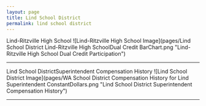 ```yaml
---
layout: page
title: Lind School District
permalink: lind school district
---
```



Lind-Ritzville High School
![Lind-Ritzville High School Image](pages/Lind School District Lind-Ritzville High SchoolDual Credit BarChart.png "Lind-Ritzville High School Dual Credit Participation")

___

Lind School DistrictSuperintendent Compensation History
![Lind School District Image](pages/WA School District Compensation History for Lind Superintendent ConstantDollars.png "Lind School District Superintendent Compensation History")

___

